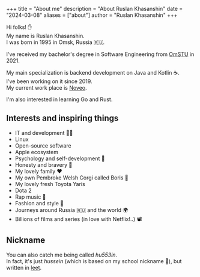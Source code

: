 +++
title = "About me"
description = "About Ruslan Khasanshin"
date = "2024-03-08"
aliases = ["about"]
author = "Ruslan Khasanshin"
+++

Hi folks! ✋\
My name is Ruslan Khasanshin.\
I was born in 1995 in Omsk, Russia 🇷🇺.

I've received my bachelor's degree in Software Engineering from [OmSTU](https://omgtu.ru/english) in 2021.

My main specialization is backend development on Java and Kotlin ☕️.\
I've been working on it since 2019.\
My current work place is [Noveo](https://noveogroup.com).

I'm also interested in learning Go and Rust.

## Interests and inspiring things

- IT and development 👨‍💻
- Linux
- Open-source software
- Apple ecosystem
- Psychology and self-development 🧠
- Honesty and bravery 💪
- My lovely family ❤️
- My own Pembroke Welsh Corgi called Boris 🐶
- My lovely fresh Toyota Yaris
- Dota 2
- Rap music 🎤
- Fashion and style 💃
- Journeys around Russia 🇷🇺 and the world 🌍
- Billions of films and series (in love with Netflix!..) 📽

## Nickname

You can also catch me being called *hu553in*.\
In fact, it's just *hussein* (which is based on my school nickname 👶),
but written in [leet](https://en.m.wikipedia.org/wiki/Leet).
